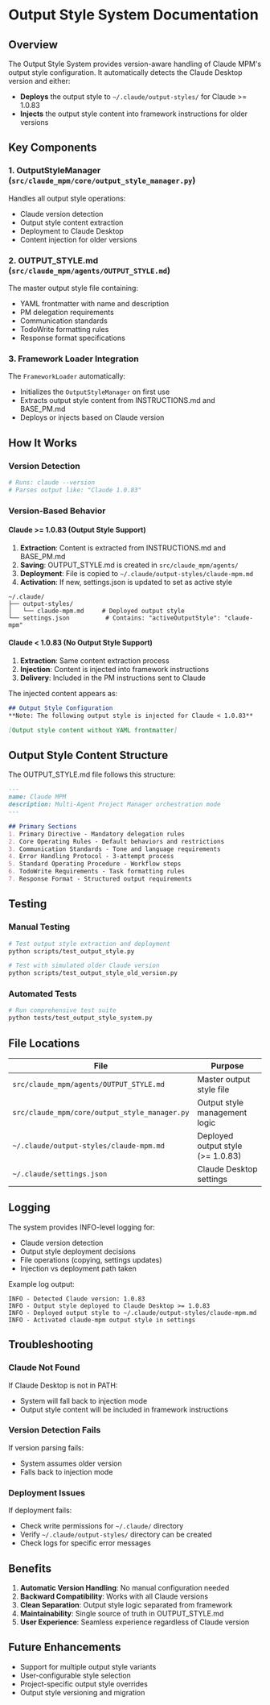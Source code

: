 # Output Style System Documentation

## Overview

The Output Style System provides version-aware handling of Claude MPM's output style configuration. It automatically detects the Claude Desktop version and either:
- **Deploys** the output style to `~/.claude/output-styles/` for Claude >= 1.0.83
- **Injects** the output style content into framework instructions for older versions

## Key Components

### 1. OutputStyleManager (`src/claude_mpm/core/output_style_manager.py`)

Handles all output style operations:
- Claude version detection
- Output style content extraction
- Deployment to Claude Desktop
- Content injection for older versions

### 2. OUTPUT_STYLE.md (`src/claude_mpm/agents/OUTPUT_STYLE.md`)

The master output style file containing:
- YAML frontmatter with name and description
- PM delegation requirements
- Communication standards
- TodoWrite formatting rules
- Response format specifications

### 3. Framework Loader Integration

The `FrameworkLoader` automatically:
- Initializes the `OutputStyleManager` on first use
- Extracts output style content from INSTRUCTIONS.md and BASE_PM.md
- Deploys or injects based on Claude version

## How It Works

### Version Detection

```python
# Runs: claude --version
# Parses output like: "Claude 1.0.83"
```

### Version-Based Behavior

#### Claude >= 1.0.83 (Output Style Support)

1. **Extraction**: Content is extracted from INSTRUCTIONS.md and BASE_PM.md
2. **Saving**: OUTPUT_STYLE.md is created in `src/claude_mpm/agents/`
3. **Deployment**: File is copied to `~/.claude/output-styles/claude-mpm.md`
4. **Activation**: If new, settings.json is updated to set as active style

```
~/.claude/
├── output-styles/
│   └── claude-mpm.md     # Deployed output style
└── settings.json          # Contains: "activeOutputStyle": "claude-mpm"
```

#### Claude < 1.0.83 (No Output Style Support)

1. **Extraction**: Same content extraction process
2. **Injection**: Content is injected into framework instructions
3. **Delivery**: Included in the PM instructions sent to Claude

The injected content appears as:
```markdown
## Output Style Configuration
**Note: The following output style is injected for Claude < 1.0.83**

[Output style content without YAML frontmatter]
```

## Output Style Content Structure

The OUTPUT_STYLE.md file follows this structure:

```markdown
---
name: Claude MPM
description: Multi-Agent Project Manager orchestration mode
---

## Primary Sections
1. Primary Directive - Mandatory delegation rules
2. Core Operating Rules - Default behaviors and restrictions
3. Communication Standards - Tone and language requirements
4. Error Handling Protocol - 3-attempt process
5. Standard Operating Procedure - Workflow steps
6. TodoWrite Requirements - Task formatting rules
7. Response Format - Structured output requirements
```

## Testing

### Manual Testing

```bash
# Test output style extraction and deployment
python scripts/test_output_style.py

# Test with simulated older Claude version
python scripts/test_output_style_old_version.py
```

### Automated Tests

```bash
# Run comprehensive test suite
python tests/test_output_style_system.py
```

## File Locations

| File | Purpose |
|------|---------|
| `src/claude_mpm/agents/OUTPUT_STYLE.md` | Master output style file |
| `src/claude_mpm/core/output_style_manager.py` | Output style management logic |
| `~/.claude/output-styles/claude-mpm.md` | Deployed output style (>= 1.0.83) |
| `~/.claude/settings.json` | Claude Desktop settings |

## Logging

The system provides INFO-level logging for:
- Claude version detection
- Output style deployment decisions
- File operations (copying, settings updates)
- Injection vs deployment path taken

Example log output:
```
INFO - Detected Claude version: 1.0.83
INFO - Output style deployed to Claude Desktop >= 1.0.83
INFO - Deployed output style to ~/.claude/output-styles/claude-mpm.md
INFO - Activated claude-mpm output style in settings
```

## Troubleshooting

### Claude Not Found

If Claude Desktop is not in PATH:
- System will fall back to injection mode
- Output style content will be included in framework instructions

### Version Detection Fails

If version parsing fails:
- System assumes older version
- Falls back to injection mode

### Deployment Issues

If deployment fails:
- Check write permissions for `~/.claude/` directory
- Verify `~/.claude/output-styles/` directory can be created
- Check logs for specific error messages

## Benefits

1. **Automatic Version Handling**: No manual configuration needed
2. **Backward Compatibility**: Works with all Claude versions
3. **Clean Separation**: Output style logic separated from framework
4. **Maintainability**: Single source of truth in OUTPUT_STYLE.md
5. **User Experience**: Seamless experience regardless of Claude version

## Future Enhancements

- Support for multiple output style variants
- User-configurable style selection
- Project-specific output style overrides
- Output style versioning and migration